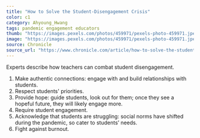 ```yaml
---
title: "How to Solve the Student-Disengagement Crisis"
color: c1
category: Ahyoung_Hwang
tags: pandemic engagement educators
thumb: "https://images.pexels.com/photos/459971/pexels-photo-459971.jpeg?auto=compress&cs=tinysrgb&w=350"
image: "https://images.pexels.com/photos/459971/pexels-photo-459971.jpeg?auto=compress&cs=tinysrgb&w=600"
source: Chronicle
source_url: "https://www.chronicle.com/article/how-to-solve-the-student-disengagement-crisis"
---
```


Experts describe how teachers can combat student disengagement.
<!--more-->

1. Make authentic connections: engage with and build relationships with students.
2. Respect students' priorities.
3. Provide hope: guide students, look out for them; once they see a hopeful future, they will likely engage more.
4. Require student engagement.
5. Acknowledge that students are struggling: social norms have shifted during the pandemic, so cater to students’ needs.
6. Fight against burnout.
